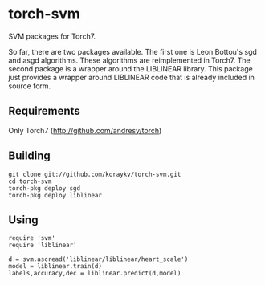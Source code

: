 torch-svm
=========

SVM packages for Torch7.

So far, there are two packages available. The first one is Leon Bottou's sgd and asgd algorithms.
These algorithms are reimplemented in Torch7. The second package is a wrapper around the LIBLINEAR
library. This package just provides a wrapper around LIBLINEAR code that is already included in
source form.

Requirements
------------

Only Torch7 (http://github.com/andresy/torch)

Building
--------

```
git clone git://github.com/koraykv/torch-svm.git
cd torch-svm
torch-pkg deploy sgd
torch-pkg deploy liblinear
```

Using
----

```
require 'svm'
require 'liblinear'

d = svm.ascread('liblinear/liblinear/heart_scale')
model = liblinear.train(d)
labels,accuracy,dec = liblinear.predict(d,model)
```
